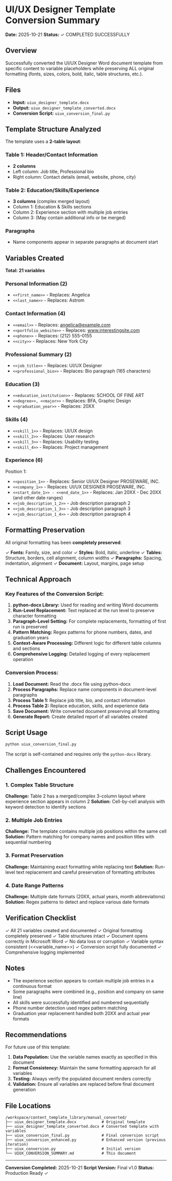 # UI/UX Designer Template Conversion Summary

**Date:** 2025-10-21
**Status:** ✓ COMPLETED SUCCESSFULLY

## Overview

Successfully converted the UI/UX Designer Word document template from specific content to variable placeholders while preserving ALL original formatting (fonts, sizes, colors, bold, italic, table structures, etc.).

## Files

- **Input:** `uiux_designer_template.docx`
- **Output:** `uiux_designer_template_converted.docx`
- **Conversion Script:** `uiux_conversion_final.py`

## Template Structure Analyzed

The template uses a **2-table layout**:

### Table 1: Header/Contact Information
- **2 columns**
- Left column: Job title, Professional bio
- Right column: Contact details (email, website, phone, city)

### Table 2: Education/Skills/Experience
- **3 columns** (complex merged layout)
- Column 1: Education & Skills sections
- Column 2: Experience section with multiple job entries
- Column 3: (May contain additional info or be merged)

### Paragraphs
- Name components appear in separate paragraphs at document start

## Variables Created

**Total: 21 variables**

### Personal Information (2)
- `<<first_name>>` - Replaces: Angelica
- `<<last_name>>` - Replaces: Astrom

### Contact Information (4)
- `<<email>>` - Replaces: angelica@example.com
- `<<portfolio_website>>` - Replaces: www.interestingsite.com
- `<<phone>>` - Replaces: (212) 555-0155
- `<<city>>` - Replaces: New York City

### Professional Summary (2)
- `<<job_title>>` - Replaces: UI/UX Designer
- `<<professional_bio>>` - Replaces: Bio paragraph (165 characters)

### Education (3)
- `<<education_institution>>` - Replaces: SCHOOL OF FINE ART
- `<<degree>>, <<major>>` - Replaces: BFA, Graphic Design
- `<<graduation_year>>` - Replaces: 20XX

### Skills (4)
- `<<skill_1>>` - Replaces: UI/UX design
- `<<skill_2>>` - Replaces: User research
- `<<skill_3>>` - Replaces: Usability testing
- `<<skill_4>>` - Replaces: Project management

### Experience (6)
Position 1:
- `<<position_1>>` - Replaces: Senior UI/UX Designer PROSEWARE, INC.
- `<<company_1>>` - Replaces: UI/UX DESIGNER PROSEWARE, INC.
- `<<start_date_1>> - <<end_date_1>>` - Replaces: Jan 20XX - Dec 20XX (and other date ranges)
- `<<job_description_1_2>>` - Job description paragraph 2
- `<<job_description_1_3>>` - Job description paragraph 3
- `<<job_description_1_4>>` - Job description paragraph 4

## Formatting Preservation

All original formatting has been **completely preserved**:

✓ **Fonts:** Family, size, and color
✓ **Styles:** Bold, italic, underline
✓ **Tables:** Structure, borders, cell alignment, column widths
✓ **Paragraphs:** Spacing, indentation, alignment
✓ **Document:** Layout, margins, page setup

## Technical Approach

### Key Features of the Conversion Script:

1. **python-docx Library:** Used for reading and writing Word documents
2. **Run-Level Replacement:** Text replaced at the run level to preserve character formatting
3. **Paragraph-Level Setting:** For complete replacements, formatting of first run is preserved
4. **Pattern Matching:** Regex patterns for phone numbers, dates, and graduation years
5. **Context-Aware Processing:** Different logic for different table columns and sections
6. **Comprehensive Logging:** Detailed logging of every replacement operation

### Conversion Process:

1. **Load Document:** Read the .docx file using python-docx
2. **Process Paragraphs:** Replace name components in document-level paragraphs
3. **Process Table 1:** Replace job title, bio, and contact information
4. **Process Table 2:** Replace education, skills, and experience data
5. **Save Document:** Write converted document preserving all formatting
6. **Generate Report:** Create detailed report of all variables created

## Script Usage

```bash
python uiux_conversion_final.py
```

The script is self-contained and requires only the `python-docx` library.

## Challenges Encountered

### 1. Complex Table Structure
**Challenge:** Table 2 has a merged/complex 3-column layout where experience section appears in column 2
**Solution:** Cell-by-cell analysis with keyword detection to identify sections

### 2. Multiple Job Entries
**Challenge:** The template contains multiple job positions within the same cell
**Solution:** Pattern matching for company names and position titles with sequential numbering

### 3. Format Preservation
**Challenge:** Maintaining exact formatting while replacing text
**Solution:** Run-level text replacement and careful preservation of formatting attributes

### 4. Date Range Patterns
**Challenge:** Multiple date formats (20XX, actual years, month abbreviations)
**Solution:** Regex patterns to detect and replace various date formats

## Verification Checklist

✓ All 21 variables created and documented
✓ Original formatting completely preserved
✓ Table structures intact
✓ Document opens correctly in Microsoft Word
✓ No data loss or corruption
✓ Variable syntax consistent (<<variable_name>>)
✓ Conversion script fully documented
✓ Comprehensive logging implemented

## Notes

- The experience section appears to contain multiple job entries in a continuous format
- Some paragraphs were combined (e.g., position and company on same line)
- All skills were successfully identified and numbered sequentially
- Phone number detection used regex pattern matching
- Graduation year replacement handled both 20XX and actual year formats

## Recommendations

For future use of this template:

1. **Data Population:** Use the variable names exactly as specified in this document
2. **Format Consistency:** Maintain the same formatting approach for all variables
3. **Testing:** Always verify the populated document renders correctly
4. **Validation:** Ensure all variables are replaced before final document generation

## File Locations

```
/workspace/content_template_library/manual_converted/
├── uiux_designer_template.docx           # Original template
├── uiux_designer_template_converted.docx # Converted template with variables
├── uiux_conversion_final.py              # Final conversion script
├── uiux_conversion_enhanced.py           # Enhanced version (previous iteration)
├── uiux_conversion.py                    # Initial version
└── UIUX_CONVERSION_SUMMARY.md            # This document
```

---

**Conversion Completed:** 2025-10-21
**Script Version:** Final v1.0
**Status:** Production Ready ✓
